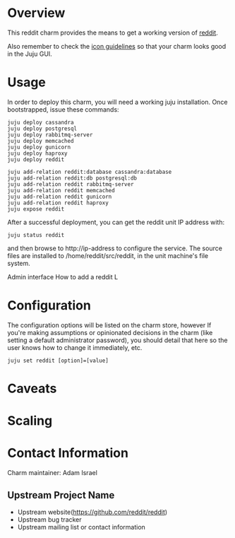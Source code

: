 # Overview

This reddit charm provides the means to get a working version of [reddit](https://github.com/reddit/reddit).

Also remember to check the [icon guidelines](https://juju.ubuntu.com/docs/authors-charm-icon.html) so that your charm looks good in the Juju GUI.

# Usage

In order to deploy this charm, you will need a working juju installation. Once bootstrapped, issue these commands:

    juju deploy cassandra
    juju deploy postgresql
    juju deploy rabbitmq-server
    juju deploy memcached
    juju deploy gunicorn
    juju deploy haproxy
    juju deploy reddit

    juju add-relation reddit:database cassandra:database
    juju add-relation reddit:db postgresql:db
    juju add-relation reddit rabbitmq-server
    juju add-relation reddit memcached
    juju add-relation reddit gunicorn
    juju add-relation reddit haproxy
    juju expose reddit

After a successful deployment, you can get the reddit unit IP address with:

    juju status reddit

and then browse to http://ip-address to configure the service. The source files are installed to /home/reddit/src/reddit, in the unit machine's file system.

Admin interface
How to add a reddit
L

# Configuration

The configuration options will be listed on the charm store, however If you're making assumptions or opinionated decisions in the charm (like setting a default administrator password), you should detail that here so the user knows how to change it immediately, etc.

    juju set reddit [option]=[value]



# Caveats

# Scaling

# Contact Information

Charm maintainer: Adam Israel

## Upstream Project Name

- Upstream website(https://github.com/reddit/reddit)
- Upstream bug tracker
- Upstream mailing list or contact information
